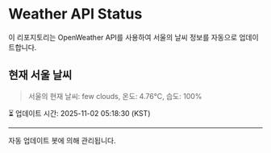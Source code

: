 
# Weather API Status

이 리포지토리는 OpenWeather API를 사용하여 서울의 날씨 정보를 자동으로 업데이트합니다.

## 현재 서울 날씨
> 서울의 현재 날씨: few clouds, 온도: 4.76°C, 습도: 100%

⏳ 업데이트 시간: 2025-11-02 05:18:30 (KST)

---
자동 업데이트 봇에 의해 관리됩니다.

